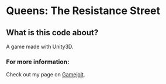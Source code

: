 # Queens: The Resistance Street

## What is this code about?
A game made with Unity3D.

### For more information:
Check out my page on [Gamejolt](https://gamejolt.com/games/queenstheresistancestreets/243276).
